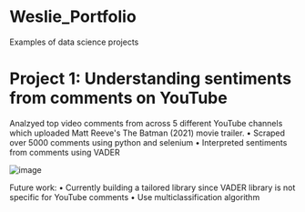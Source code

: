 # Weslie_Portfolio
Examples of data science projects

# Project 1: Understanding sentiments from comments on YouTube
Analzyed top video comments from across 5 different YouTube channels which uploaded Matt Reeve's The Batman (2021) movie trailer.
• Scraped over 5000 comments using python and selenium
• Interpreted sentiments from comments using VADER

![image](https://user-images.githubusercontent.com/70302224/92273073-937ee880-ee9f-11ea-9346-645ed13ecd53.png)

Future work:
• Currently building a tailored library since VADER library is not specific for YouTube comments
• Use multiclassification algorithm 
